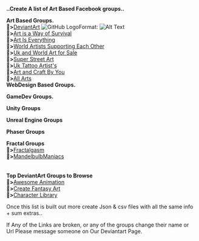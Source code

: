 **..Create A list of Art Based Facebook groups..**

**Art Based Groups.**<br>
🎱**>**[DeviantArt](https://www.facebook.com/groups/artdev)  ![GitHub Logo](/images/logo.png)Format: ![Alt Text](url)<br>
🎱**>**[Art is a Way of Survival](https://www.facebook.com/groups/1961654980714526)<br>
🎱**>**[Art Is Everything](https://www.facebook.com/groups/artiseverything)<br>
🎱**>**[World Artists Supporting Each Other](https://www.facebook.com/groups/WorldArtistsSupportingEachOther)<br>
🎱**>**[Uk and World Art for Sale](https://www.facebook.com/groups/165297130482523)<br>
🎱**>**[Super Street Art](https://www.facebook.com/groups/1716930901894427)<br>
🎱**>**[Uk Tattoo Artist's](https://www.facebook.com/groups/1175369375831180)<br>
🎱**>**[Art and Craft By You](https://www.facebook.com/groups/poojaart21)<br>
🎱**>**[All Arts](https://www.facebook.com/groups/artisticamentefalando)<br>
**WebDesign Based Groups.**<br>

**GameDev Groups.**<br>

**Unity Groups**<br>

**Unreal Engine Groups**<br>

**Phaser Groups**<br>

**Fractal Groups**<br>
🎱**>**[Fractalgasm](https://www.facebook.com/pg/Fractalgasm)<br>
🎱**>**[MandelbulbManiacs](https://www.facebook.com/groups/amandelbulbmaniac)<br>
[]()<br>
[]()<br>
**Top DeviantArt Groups to Browse**<br>
🎱**>**[Awesome Animation](https://www.deviantart.com/awesome-animation)<br>
🎱**>**[Create Fantasy Art](https://www.deviantart.com/createfantasyart)<br>
🎱**>**[Character Library](https://www.deviantart.com/characterlibrary)

Once this list is built out more create Json & csv files with all the same info + sum extras..<br>

If Any of the Links are broken, or any of the groups change their name or Url Please message someone on Our Deviantart Page.




